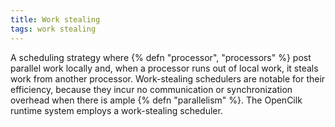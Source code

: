 ```yaml
---
title: Work stealing
tags: work stealing
---
```

A scheduling strategy where {% defn "processor", "processors" %}
post parallel work locally and, when a
processor runs out of local work, it steals
work from another processor. Work-stealing schedulers are notable for their efficiency, because they incur no
communication or synchronization
overhead when there is ample
{% defn "parallelism" %}. The OpenCilk runtime system
employs a work-stealing scheduler.